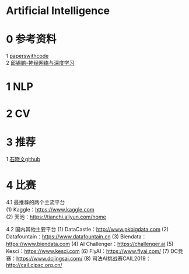 # Artificial Intelligence

0 参考资料
=
1  [paperswithcode](https://paperswithcode.com/sota)<br>
2  [邱锡鹏-神经网络与深度学习](https://nndl.github.io/)<br>

1 NLP
=


2 CV
=

3 推荐
=
1  [石晓文github](https://github.com/princewen/tensorflow_practice/tree/master/recommendation)<br>

4 比赛
=
4.1 最推荐的两个主流平台<br>
(1) Kaggle：https://www.kaggle.com<br>
(2) 天池：https://tianchi.aliyun.com/home<br>

4.2 国内其他主要平台
(1) DataCastle：http://www.pkbigdata.com
(2) Datafountain：https://www.datafountain.cn
(3) Biendata：https://www.biendata.com
(4) AI Challenger：https://challenger.ai
(5) Kesci：https://www.kesci.com
(6) FlyAI：https://www.flyai.com/
(7) DC竞赛：https://www.dcjingsai.com/
(8) 司法AI挑战赛CAIL2019：http://cail.cipsc.org.cn/
